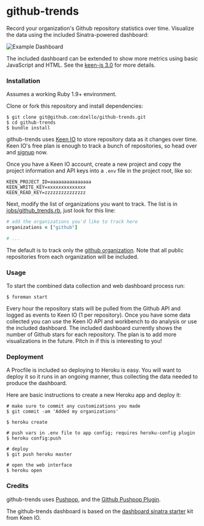 # github-trends

Record your organization's Github repository statistics over time. Visualize the data using the included Sinatra-powered dashboard:

![Example Dashboard](http://f.cl.ly/items/0c3h3l2E1J1z1m1u3l1A/github_trends.png)

The included dashboard can be extended to show more metrics using basic JavaScript and HTML. See the [keen-js 3.0](https://github.com/keenlabs/keen-js) for more details.

### Installation

Assumes a working Ruby 1.9+ environment.

Clone or fork this repository and install dependencies:

``` shell
$ git clone git@github.com:dzello/github-trends.git
$ cd github-trends
$ bundle install
```

github-trends uses [Keen IO](https://keen.io) to store repository data as it changes over time. Keen IO's free plan is enough to track a bunch of repositories, so head over and [signup](https://keen.io/signup) now.

Once you have a Keen IO account, create a new project and copy the project information and API keys into a `.env` file in the project root, like so:

```
KEEN_PROJECT_ID=aaaaaaaaaaaaaaa
KEEN_WRITE_KEY=xxxxxxxxxxxxxx
KEEN_READ_KEY=zzzzzzzzzzzzzzz
```

Next, modify the list of organizations you want to track. The list is in [jobs/github_trends.rb](jobs/github_trends.rb), just look for this line:

``` ruby
# add the organizations you'd like to track here
organizations = ["github"]

# ...
```

The default is to track only the [github organization](https://github.com/github). Note that all public repositories from each organization will be included.

### Usage

To start the combined data collection and web dashboard process run:

``` shell
$ foreman start
```

Every hour the repository stats will be pulled from the Github API and logged as events to Keen IO (1 per repository).
Once you have some data collected you can use the Keen IO API and workbench to do analysis or use the included dashboard. The included dashboard currently shows the number of Github stars for each repository. The plan is to add more visualizations in the future. Pitch in if this is interesting to you!

### Deployment

A Procfile is included so deploying to Heroku is easy. You will want to deploy it so it runs in an ongoing manner, thus collecting the data needed to produce the dashboard.

Here are basic instructions to create a new Heroku app and deploy it:

``` shell
# make sure to commit any customizations you made
$ git commit -am 'Added my organizations'

$ heroku create

# push vars in .env file to app config; requires heroku-config plugin
$ heroku config:push

# deploy
$ git push heroku master

# open the web interface
$ heroku open
```

### Credits

github-trends uses [Pushpop](https://github.com/pushpop-project/pushpop), and the [Github Pushpop Plugin](https://github.com/pushpop-project/pushpop-github).

The github-trends dashboard is based on the [dashboard sinatra starter](https://github.com/keenlabs/dashboard-starter-sinatra) kit from Keen IO.
